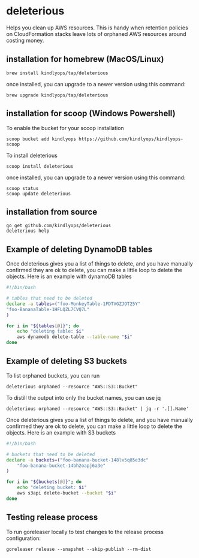 # deleterious
Helps you clean up AWS resources. This is handy when
retention policies on CloudFormation stacks leave lots
of orphaned AWS resources around costing money.

## installation for homebrew (MacOS/Linux)

    brew install kindlyops/tap/deleterious

once installed, you can upgrade to a newer version using this command:

    brew upgrade kindlyops/tap/deleterious

## installation for scoop (Windows Powershell)

To enable the bucket for your scoop installation

    scoop bucket add kindlyops https://github.com/kindlyops/kindlyops-scoop
    
To install deleterious

    scoop install deleterious

once installed, you can upgrade to a newer version using this command:

    scoop status
    scoop update deleterious

## installation from source

    go get github.com/kindlyops/deleterious
    deleterious help

## Example of deleting DynamoDB tables

Once deleterious gives you a list of things to delete, and
you have manually confirmed they are ok to delete, you
can make a little loop to delete the objects. Here is an example with dynamoDB tables

```bash
#!/bin/bash

# tables that need to be deleted
declare -a tables=("foo-MonkeyTable-1FDTVGZJOT25Y"
"foo-BananaTable-1HFLQZL7CVQ7L"
)

for i in "${tables[@]}"; do
	echo "deleting table: $i"
	aws dynamodb delete-table --table-name "$i"
done
```

## Example of deleting S3 buckets

To list orphaned buckets, you can run

    deleterious orphaned --resource "AWS::S3::Bucket"

To distill the output into only the bucket names, you can use jq

    deleterious orphaned --resource "AWS::S3::Bucket" | jq -r '.[].Name'

Once deleterious gives you a list of things to delete, and
you have manually confirmed they are ok to delete, you
can make a little loop to delete the objects. Here is an example with S3 buckets

```bash
#!/bin/bash

# buckets that need to be deleted
declare -a buckets=("foo-banana-bucket-148lv5q85e3dc"
	"foo-banana-bucket-14bh2oapj6a3e"
)

for i in "${buckets[@]}"; do
	echo "deleting bucket: $i"
	aws s3api delete-bucket --bucket "$i"
done
```

## Testing release process

To run goreleaser locally to test changes to the release process configuration:

    goreleaser release --snapshot --skip-publish --rm-dist

